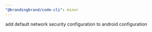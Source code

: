 ```yaml
---
"@brandingbrand/code-cli": minor
---
```


add default network security configuration to android configuration
